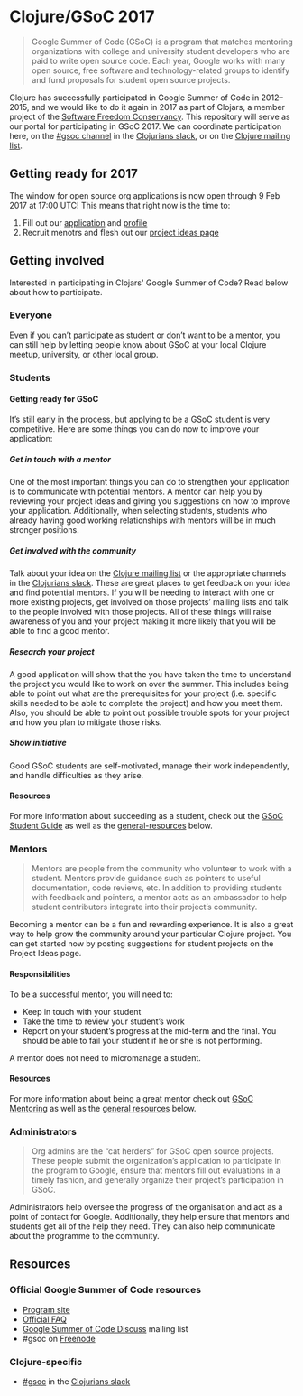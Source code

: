 Clojure/GSoC 2017
=================

<blockquote>
Google Summer of Code (GSoC) is a program that matches mentoring organizations with college and university student developers who are paid to write open source code.
Each year, Google works with many open source, free software and technology-related groups to identify and fund proposals for student open source projects.
</blockquote>

Clojure has successfully participated in Google Summer of Code in 2012–2015, and we would like to do it again in 2017 as part of Clojars, a member project of the [Software Freedom Conservancy](https://sfconservancy.org/).
This repository will serve as our portal for participating in GSoC 2017.
We can coordinate participation here, on the [#gsoc channel][slack-gsoc] in the [Clojurians slack][slack], or on the [Clojure mailing list][clojure-ml].


## Getting ready for 2017

The window for open source org applications is now open through 9 Feb 2017 at 17:00 UTC!
This means that right now is the time to:

1. Fill out our [application](application.md) and [profile](profile.md)
2. Recruit menotrs and flesh out our [project ideas page](project-ideas.md)


## Getting involved

Interested in participating in Clojars' Google Summer of Code?
Read below about how to participate.

### Everyone

Even if you can’t participate as student or don’t want to be a mentor, you can still help by letting people know about GSoC at your local Clojure meetup, university, or other local group.


### Students

#### Getting ready for GSoC

It’s still early in the process, but applying to be a GSoC student is very competitive.
Here are some things you can do now to improve your application:

##### Get in touch with a mentor

One of the most important things you can do to strengthen your application is to communicate with potential mentors.
A mentor can help you by reviewing your project ideas and giving you suggestions on how to improve your application.
Additionally, when selecting students, students who already having good working relationships with mentors will be in much stronger positions.

##### Get involved with the community

Talk about your idea on the [Clojure mailing list][clojure-ml] or the appropriate channels in the [Clojurians slack][slack].
These are great places to get feedback on your idea and find potential mentors.
If you will be needing to interact with one or more existing projects, get involved on those projects’ mailing lists and talk to the people involved with those projects.
All of these things will raise awareness of you and your project making it more likely that you will be able to find a good mentor.

##### Research your project

A good application will show that the you have taken the time to understand the project you would like to work on over the summer.
This includes being able to point out what are the prerequisites for your project (i.e. specific skills needed to be able to complete the project) and how you meet them.
Also, you should be able to point out possible trouble spots for your project and how you plan to mitigate those risks.

##### Show initiative

Good GSoC students are self-motivated, manage their work independently, and handle difficulties as they arise.


#### Resources

For more information about succeeding as a student, check out the [GSoC Student Guide](http://write.flossmanuals.net/gsocstudentguide/what-is-google-summer-of-code/) as well as the [general-resources](#resources-2) below.


### Mentors

> Mentors are people from the community who volunteer to work with a student.
> Mentors provide guidance such as pointers to useful documentation, code reviews, etc.
> In addition to providing students with feedback and pointers, a mentor acts as an ambassador to help student contributors integrate into their project’s community.

Becoming a mentor can be a fun and rewarding experience.
It is also a great way to help grow the community around your particular Clojure project.
You can get started now by posting suggestions for student projects on the Project Ideas page.

#### Responsibilities

To be a successful mentor, you will need to:

* Keep in touch with your student
* Take the time to review your student’s work
* Report on your student’s progress at the mid-term and the final.
  You should be able to fail your student if he or she is not performing.

A mentor does not need to micromanage a student.

#### Resources

For more information about being a great mentor check out [GSoC Mentoring](http://write.flossmanuals.net/gsoc-mentoring/about-this-manual/) as well as the [general resources](#resources-2) below.


### Administrators

> Org admins are the “cat herders” for GSoC open source projects.
> These people submit the organization’s application to participate in the program to Google, ensure that mentors fill out evaluations in a timely fashion, and generally organize their project’s participation in GSoC. 

Administrators help oversee the progress of the organisation and act as a point of contact for Google.
Additionally, they help ensure that mentors and students get all of the help they need.
They can also help communicate about the programme to the community.

## Resources

### Official Google Summer of Code resources

* [Program site](https://summerofcode.withgoogle.com/)
* [Official FAQ](https://developers.google.com/open-source/gsoc/faq)
* [Google Summer of Code Discuss](https://groups.google.com/forum/#!forum/google-summer-of-code-discuss) mailing list
* #gsoc on [Freenode](http://freenode.net/)

### Clojure-specific

* [#gsoc][slack-gsoc] in the [Clojurians slack][slack]

[clojure-ml]: http://groups.google.com/group/clojure
[slack-gsoc]: https://clojurians.slack.com/messages/gsoc/
[slack]: /http://clojurians.net
